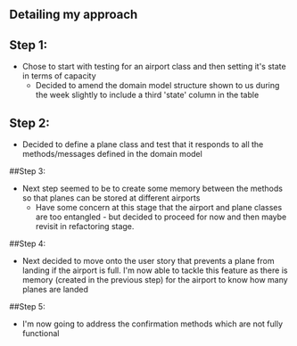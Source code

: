 Detailing my approach
--------------------

## Step 1:
- Chose to start with testing for an airport class and then setting it's state in terms of capacity
  - Decided to amend the domain model structure shown to us during the week slightly to include a third 'state' column in the table

## Step 2:
- Decided to define a plane class and test that it responds to all the methods/messages defined in the domain model

##Step 3:
- Next step seemed to be to create some memory between the methods so that planes can be stored at different airports
  - Have some concern at this stage that the airport and plane classes are too entangled - but decided to proceed for now and then maybe revisit in refactoring stage.

##Step 4:
- Next decided to move onto the user story that prevents a plane from landing if the airport is full. I'm now able to tackle this feature as there is memory (created in the previous step) for the airport to know how many planes are landed

##Step 5:
- I'm now going to address the confirmation methods which are not fully functional
